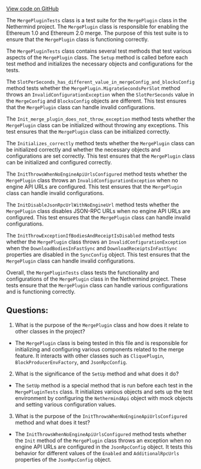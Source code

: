 [View code on GitHub](https://github.com/NethermindEth/nethermind/src/Nethermind/Nethermind.Merge.Plugin.Test/MergePluginTests.cs)

The `MergePluginTests` class is a test suite for the `MergePlugin` class in the Nethermind project. The `MergePlugin` class is responsible for enabling the Ethereum 1.0 and Ethereum 2.0 merge. The purpose of this test suite is to ensure that the `MergePlugin` class is functioning correctly.

The `MergePluginTests` class contains several test methods that test various aspects of the `MergePlugin` class. The `Setup` method is called before each test method and initializes the necessary objects and configurations for the tests.

The `SlotPerSeconds_has_different_value_in_mergeConfig_and_blocksConfig` method tests whether the `MergePlugin.MigrateSecondsPerSlot` method throws an `InvalidConfigurationException` when the `SlotPerSeconds` value in the `MergeConfig` and `BlocksConfig` objects are different. This test ensures that the `MergePlugin` class can handle invalid configurations.

The `Init_merge_plugin_does_not_throw_exception` method tests whether the `MergePlugin` class can be initialized without throwing any exceptions. This test ensures that the `MergePlugin` class can be initialized correctly.

The `Initializes_correctly` method tests whether the `MergePlugin` class can be initialized correctly and whether the necessary objects and configurations are set correctly. This test ensures that the `MergePlugin` class can be initialized and configured correctly.

The `InitThrowsWhenNoEngineApiUrlsConfigured` method tests whether the `MergePlugin` class throws an `InvalidConfigurationException` when no engine API URLs are configured. This test ensures that the `MergePlugin` class can handle invalid configurations.

The `InitDisableJsonRpcUrlWithNoEngineUrl` method tests whether the `MergePlugin` class disables JSON-RPC URLs when no engine API URLs are configured. This test ensures that the `MergePlugin` class can handle invalid configurations.

The `InitThrowExceptionIfBodiesAndReceiptIsDisabled` method tests whether the `MergePlugin` class throws an `InvalidConfigurationException` when the `DownloadBodiesInFastSync` and `DownloadReceiptsInFastSync` properties are disabled in the `SyncConfig` object. This test ensures that the `MergePlugin` class can handle invalid configurations.

Overall, the `MergePluginTests` class tests the functionality and configurations of the `MergePlugin` class in the Nethermind project. These tests ensure that the `MergePlugin` class can handle various configurations and is functioning correctly.
## Questions: 
 1. What is the purpose of the `MergePlugin` class and how does it relate to other classes in the project?
- The `MergePlugin` class is being tested in this file and is responsible for initializing and configuring various components related to the merge feature. It interacts with other classes such as `CliquePlugin`, `BlockProducerEnvFactory`, and `JsonRpcConfig`.

2. What is the significance of the `SetUp` method and what does it do?
- The `SetUp` method is a special method that is run before each test in the `MergePluginTests` class. It initializes various objects and sets up the test environment by configuring the `NethermindApi` object with mock objects and setting various configuration values.

3. What is the purpose of the `InitThrowsWhenNoEngineApiUrlsConfigured` method and what does it test?
- The `InitThrowsWhenNoEngineApiUrlsConfigured` method tests whether the `Init` method of the `MergePlugin` class throws an exception when no engine API URLs are configured in the `JsonRpcConfig` object. It tests this behavior for different values of the `Enabled` and `AdditionalRpcUrls` properties of the `JsonRpcConfig` object.